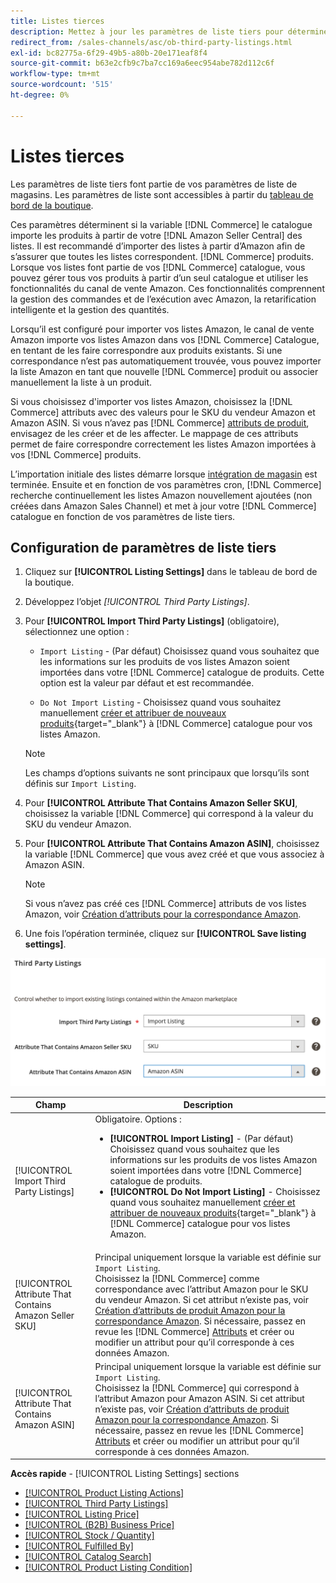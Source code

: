 ```yaml
---
title: Listes tierces
description: Mettez à jour les paramètres de liste tiers pour déterminer si votre catalogue Commerce importe des produits à partir de vos listes Amazon Seller Central existantes.
redirect_from: /sales-channels/asc/ob-third-party-listings.html
exl-id: bc82775a-6f29-49b5-a80b-20e171eaf8f4
source-git-commit: b63e2cfb9c7ba7cc169a6eec954abe782d112c6f
workflow-type: tm+mt
source-wordcount: '515'
ht-degree: 0%

---
```


# Listes tierces

Les paramètres de liste tiers font partie de vos paramètres de liste de magasins. Les paramètres de liste sont accessibles à partir du [tableau de bord de la boutique](./amazon-store-dashboard.md).

Ces paramètres déterminent si la variable [!DNL Commerce] le catalogue importe les produits à partir de votre [!DNL Amazon Seller Central] des listes. Il est recommandé d’importer des listes à partir d’Amazon afin de s’assurer que toutes les listes correspondent. [!DNL Commerce] produits. Lorsque vos listes font partie de vos [!DNL Commerce] catalogue, vous pouvez gérer tous vos produits à partir d’un seul catalogue et utiliser les fonctionnalités du canal de vente Amazon. Ces fonctionnalités comprennent la gestion des commandes et de l’exécution avec Amazon, la retarification intelligente et la gestion des quantités.

Lorsqu’il est configuré pour importer vos listes Amazon, le canal de vente Amazon importe vos listes Amazon dans vos [!DNL Commerce] Catalogue, en tentant de les faire correspondre aux produits existants. Si une correspondance n’est pas automatiquement trouvée, vous pouvez importer la liste Amazon en tant que nouvelle [!DNL Commerce] produit ou associer manuellement la liste à un produit.

Si vous choisissez d&#39;importer vos listes Amazon, choisissez la [!DNL Commerce] attributs avec des valeurs pour le SKU du vendeur Amazon et Amazon ASIN. Si vous n’avez pas [!DNL Commerce] [attributs de produit](./ob-creating-magento-attributes.md), envisagez de les créer et de les affecter. Le mappage de ces attributs permet de faire correspondre correctement les listes Amazon importées à vos [!DNL Commerce] produits.

L’importation initiale des listes démarre lorsque [intégration de magasin](./store-integration.md) est terminée. Ensuite et en fonction de vos paramètres cron, [!DNL Commerce] recherche continuellement les listes Amazon nouvellement ajoutées (non créées dans Amazon Sales Channel) et met à jour votre [!DNL Commerce] catalogue en fonction de vos paramètres de liste tiers.

## Configuration de paramètres de liste tiers

1. Cliquez sur **[!UICONTROL Listing Settings]** dans le tableau de bord de la boutique.

1. Développez l’objet _[!UICONTROL Third Party Listings]_.

1. Pour **[!UICONTROL Import Third Party Listings]** (obligatoire), sélectionnez une option :

   - `Import Listing` - (Par défaut) Choisissez quand vous souhaitez que les informations sur les produits de vos listes Amazon soient importées dans votre [!DNL Commerce] catalogue de produits. Cette option est la valeur par défaut et est recommandée.

   - `Do Not Import Listing` - Choisissez quand vous souhaitez manuellement [créer et attribuer de nouveaux produits](https://docs.magento.com/user-guide/catalog/products.html){target="_blank"} à [!DNL Commerce] catalogue pour vos listes Amazon.
   >[!NOTE]
   >Les champs d’options suivants ne sont principaux que lorsqu’ils sont définis sur `Import Listing`.

1. Pour **[!UICONTROL Attribute That Contains Amazon Seller SKU]**, choisissez la variable [!DNL Commerce] qui correspond à la valeur du SKU du vendeur Amazon.

1. Pour **[!UICONTROL Attribute That Contains Amazon ASIN]**, choisissez la variable [!DNL Commerce] que vous avez créé et que vous associez à Amazon ASIN.

   >[!NOTE]
   >Si vous n’avez pas créé ces [!DNL Commerce] attributs de vos listes Amazon, voir [Création d’attributs pour la correspondance Amazon](./ob-creating-magento-attributes.md).

1. Une fois l’opération terminée, cliquez sur **[!UICONTROL Save listing settings]**.

![Listes tierces](assets/amazon-third-party-listings.png)

| Champ | Description |
|---|---|
| [!UICONTROL Import Third Party Listings] | Obligatoire. Options :<ul><li>**[!UICONTROL Import Listing]** - (Par défaut) Choisissez quand vous souhaitez que les informations sur les produits de vos listes Amazon soient importées dans votre [!DNL Commerce] catalogue de produits. </li><li>**[!UICONTROL Do Not Import Listing]** - Choisissez quand vous souhaitez manuellement [créer et attribuer de nouveaux produits](https://docs.magento.com/user-guide/catalog/products.html){target="_blank"} à [!DNL Commerce] catalogue pour vos listes Amazon.</li></ul> |
| [!UICONTROL Attribute That Contains Amazon Seller SKU] | Principal uniquement lorsque la variable est définie sur `Import Listing`.<br>Choisissez la [!DNL Commerce] comme correspondance avec l’attribut Amazon pour le SKU du vendeur Amazon. Si cet attribut n’existe pas, voir [Création d’attributs de produit Amazon pour la correspondance Amazon](./ob-creating-magento-attributes.md). Si nécessaire, passez en revue les [!DNL Commerce] [Attributs](./managing-attributes.md) et créer ou modifier un attribut pour qu’il corresponde à ces données Amazon. |
| [!UICONTROL Attribute That Contains Amazon ASIN] | Principal uniquement lorsque la variable est définie sur `Import Listing`.<br>Choisissez la [!DNL Commerce] qui correspond à l’attribut Amazon pour Amazon ASIN. Si cet attribut n’existe pas, voir [Création d’attributs de produit Amazon pour la correspondance Amazon](./ob-creating-magento-attributes.md). Si nécessaire, passez en revue les [!DNL Commerce] [Attributs](./managing-attributes.md) et créer ou modifier un attribut pour qu’il corresponde à ces données Amazon. |

**Accès rapide** - [!UICONTROL Listing Settings] sections

- [[!UICONTROL Product Listing Actions]](./product-listing-actions.md)
- [[!UICONTROL Third Party Listings]](./third-party-listing-settings.md)
- [[!UICONTROL Listing Price]](./listing-price.md)
- [[!UICONTROL (B2B) Business Price]](./business-pricing.md)
- [[!UICONTROL Stock / Quantity]](./stock-quantity.md)
- [[!UICONTROL Fulfilled By]](./fulfilled-by.md)
- [[!UICONTROL Catalog Search]](./catalog-search.md)
- [[!UICONTROL Product Listing Condition]](./product-listing-condition.md)
